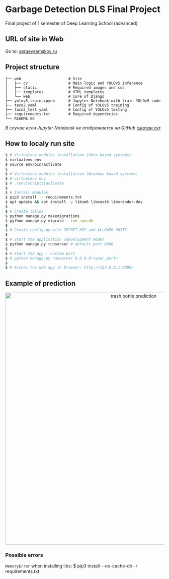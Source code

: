 # Garbage Detection DLS Final Project  

Final project of 1 semester of Deep Learning School (advanced)

## URL of site in Web
Go to: <a href="http://sergeyzemskov.ru/">sergeyzemskov.ru</a>

## Project structure

    ├── web                     # Site
    │   ├── cv                  # Main logic and YOLOv5 inference
    │   ├── static              # Required images and css
    │   ├── templates           # HTML templates
    │   └── web                 # Core of Django
    ├── yolov5_train.ipynb      # Jupyter Notebook with train YOLOv5 code
    ├── taco2.yaml              # Config of YOLOv5 training
    ├── taco2_test.yaml         # Config of YOLOv5 testing
    ├── requirements.txt        # Required dependeсies
    └── README.md  

*В случае если Jupyter Notebook не отображается на GitHub [смотри тут](https://nbviewer.org/github/brut0/dls-object-detection-project/blob/main/yolov5_train.ipynb)*


## How to localy run site

```bash
$ # Virtualenv modules installation (Unix based systems)
$ virtualenv env
$ source env/bin/activate
$
$ # Virtualenv modules installation (Windows based systems)
$ # virtualenv env
$ # .\env\Scripts\activate
$
$ # Install modules
$ pip3 install -r requirements.txt
$ apt update && apt install -y libsm6 libxext6 libxrender-dev
$
$ # Create tables
$ python manage.py makemigrations
$ python manage.py migrate --run-syncdb
$
$ # Create config.py with SECRET_KEY and ALLOWED_HOSTS
$
$ # Start the application (development mode)
$ python manage.py runserver # default port 8000
$
$ # Start the app - custom port
$ # python manage.py runserver 0.0.0.0:<your_port>
$
$ # Access the web app in browser: http://127.0.0.1:8000/
```

## Example of prediction  


<p align="center">
  <img src="https://i.ibb.co/4tyws9R/Screenshot-2022-06-27-121336.png" width="800" title="trash bottle prediction">
</p>


### Possible errors
`MemoryError` when installing libs:
$ pip3 install --no-cache-dir -r requirements.txt
